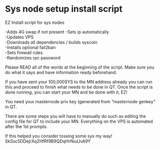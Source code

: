 # Sys node setup install script
EZ Install script for sys nodes

-Adds 4G swap if not present
-Sets ip automatically  
-Updates VPS  
-Downloads all dependencies / builds syscoin  
-Installs optional fail2ban  
-Sets firewall rules  
-Randomizes rpc password  

Please READ all of the words at the beginning of the script. Make sure you do what it says and have information ready beforehand.

If you have sent your 100,000SYS to the MN address already you can run this and proceed to finish what needs to be done in QT. Once the script is done running, you can start your MN and be done with it, EZ!

You need your masternode priv key (generated from "masternode genkey" in QT.

There are some steps you will have to manually do such as editing the config file for QT to include your MN.
Everything on the VPS is automated after the 1st prompts.

If this helped you consider tossing some sys my way!
SkSsc5DDejrXq2HfRf9B9QDqHrNiuUvA9Y
 
